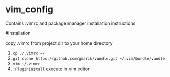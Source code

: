 vim_config
==========

Contains .vimrc and package manager installation instructions

#Installation

copy .vimrc from project dir to your home directory

1. ```cp ./.vimrc ~/```
2. ```git clone https://github.com/gmarik/vundle.git ~/.vim/bundle/vundle```
3. ```vim ~/.vimrc```
4. ```:PluginInstall``` execute in vim editor
